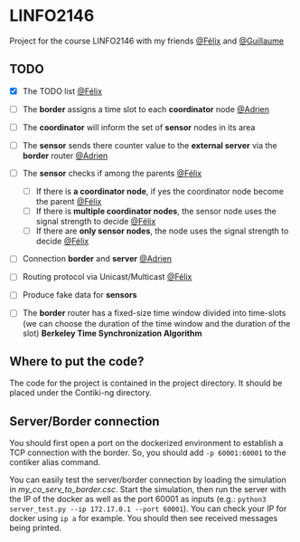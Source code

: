 # LINFO2146

Project for the course LINFO2146 with my friends [@Félix](https://github.com/FelixGaudin) and [@Guillaume](https://github.com/gujadin)

## TODO

- [x] The TODO list [@Félix](https://github.com/FelixGaudin)
- [ ] The **border** assigns a time slot to each **coordinator** node [@Adrien](https://github.com/adribr53)
- [ ] The **coordinator** will inform the set of **sensor** nodes in its area
- [ ] The **sensor** sends there counter value to the **external server** via the **border** router [@Adrien](https://github.com/adribr53)
- [ ] The **sensor** checks if among the parents [@Félix](https://github.com/FelixGaudin)
  
  - [ ] If there is **a coordinator node**, if yes the coordinator node become the parent [@Félix](https://github.com/FelixGaudin)
  - [ ] If there is **multiple coordinator nodes**, the sensor node uses the signal strength to decide [@Félix](https://github.com/FelixGaudin)
  - [ ] If there are **only sensor nodes**, the node uses the signal strength to decide [@Félix](https://github.com/FelixGaudin)

- [ ] Connection **border** and **server** [@Adrien](https://github.com/adribr53)
- [ ] Routing protocol via Unicast/Multicast [@Félix](https://github.com/FelixGaudin)
- [ ] Produce fake data for **sensors**
- [ ] The **border** router has a fixed-size time window divided into time-slots (we can choose the duration of the time window and the duration of the slot) **Berkeley Time Synchronization Algorithm**

## Where to put the code?

The code for the project is contained in the project directory. It should be placed under the Contiki-ng directory.

## Server/Border connection

You should first open a port on the dockerized environment to establish a TCP connection with the border. So, you should add ```-p 60001:60001``` to the contiker alias command.

You can easily test the server/border connection by loading the simulation in *my_co_serv_to_border.csc*. Start the simulation, then run the server with the IP of the docker as well as the port 60001 as inputs (e.g.: `python3 server_test.py --ip 172.17.0.1 --port 60001`). You can check your IP for docker using `ip a` for example. You should then see received messages being printed.
